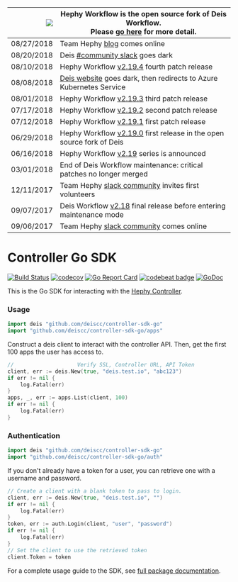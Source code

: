 
|![](https://upload.wikimedia.org/wikipedia/commons/thumb/4/4c/Anchor_pictogram_yellow.svg/156px-Anchor_pictogram_yellow.svg.png) | Hephy Workflow is the open source fork of Deis Workflow.<br />Please [go here](https://www.deiscc.com/) for more detail. |
|---:|---|
| 08/27/2018 | Team Hephy [blog][] comes online |
| 08/20/2018 | Deis [#community slack][] goes dark |
| 08/10/2018 | Hephy Workflow [v2.19.4][] fourth patch release |
| 08/08/2018 | [Deis website][] goes dark, then redirects to Azure Kubernetes Service |
| 08/01/2018 | Hephy Workflow [v2.19.3][] third patch release |
| 07/17/2018 | Hephy Workflow [v2.19.2][] second patch release |
| 07/12/2018 | Hephy Workflow [v2.19.1][] first patch release |
| 06/29/2018 | Hephy Workflow [v2.19.0][] first release in the open source fork of Deis |
| 06/16/2018 | Hephy Workflow [v2.19][] series is announced |
| 03/01/2018 | End of Deis Workflow maintenance: critical patches no longer merged |
| 12/11/2017 | Team Hephy [slack community][] invites first volunteers |
| 09/07/2017 | Deis Workflow [v2.18][] final release before entering maintenance mode |
| 09/06/2017 | Team Hephy [slack community][] comes online |

# Controller Go SDK
[![Build Status](https://ci.deis.cc/buildStatus/icon?job=Deis/controller-sdk-go/master)](https://ci.deis.cc/job/Deis/job/controller-sdk-go/job/master/)
[![codecov](https://codecov.io/gh/deis/controller-sdk-go/branch/master/graph/badge.svg)](https://codecov.io/gh/deis/controller-sdk-go)
[![Go Report Card](https://goreportcard.com/badge/github.com/deiscc/controller-sdk-go)](https://goreportcard.com/report/github.com/deiscc/controller-sdk-go)
[![codebeat badge](https://codebeat.co/badges/2fdee091-714d-4860-ab19-dba7587a3158)](https://codebeat.co/projects/github-com-deis-controller-sdk-go)
[![GoDoc](https://godoc.org/github.com/deiscc/controller-sdk-go?status.svg)](https://godoc.org/github.com/deiscc/controller-sdk-go)

This is the Go SDK for interacting with the [Hephy Controller](https://github.com/deiscc/controller).

### Usage

```go
import deis "github.com/deiscc/controller-sdk-go"
import "github.com/deiscc/controller-sdk-go/apps"
```

Construct a deis client to interact with the controller API. Then, get the first 100 apps the user has access to.

```go
//                    Verify SSL, Controller URL, API Token
client, err := deis.New(true, "deis.test.io", "abc123")
if err != nil {
    log.Fatal(err)
}
apps, _, err := apps.List(client, 100)
if err != nil {
    log.Fatal(err)
}
```

### Authentication

```go
import deis "github.com/deiscc/controller-sdk-go"
import "github.com/deiscc/controller-sdk-go/auth"
```

If you don't already have a token for a user, you can retrieve one with a username and password.

```go
// Create a client with a blank token to pass to login.
client, err := deis.New(true, "deis.test.io", "")
if err != nil {
    log.Fatal(err)
}
token, err := auth.Login(client, "user", "password")
if err != nil {
    log.Fatal(err)
}
// Set the client to use the retrieved token
client.Token = token
```

For a complete usage guide to the SDK, see [full package documentation](https://godoc.org/github.com/deiscc/controller-sdk-go).

[v2.18]: https://github.com/deiscc/workflow/releases/tag/v2.18.0
[k8s-home]: http://kubernetes.io
[install-k8s]: http://kubernetes.io/gettingstarted/
[mkdocs]: http://www.mkdocs.org/
[issues]: https://github.com/deiscc/workflow/issues
[prs]: https://github.com/deiscc/workflow/pulls
[Deis website]: http://deis.cc/
[blog]: https://blog.deiscc.info/blog/
[#community slack]: https://slack.deis.cc/
[slack community]: https://slack.deiscc.com/
[v2.18]: https://github.com/deiscc/workflow/releases/tag/v2.18.0
[v2.19]: https://web.deiscc.com
[v2.19.0]: https://gist.github.com/Cryptophobia/24c204583b18b9fc74c629fb2b62dfa3/revisions
[v2.19.1]: https://github.com/deiscc/workflow/releases/tag/v2.19.1
[v2.19.2]: https://github.com/deiscc/workflow/releases/tag/v2.19.2
[v2.19.3]: https://github.com/deiscc/workflow/releases/tag/v2.19.3
[v2.19.4]: https://github.com/deiscc/workflow/releases/tag/v2.19.4
